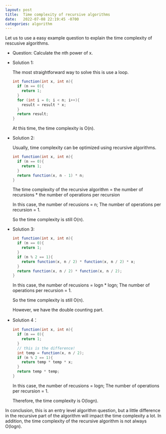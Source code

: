 ```yaml
---
layout: post
title:  Time complexity of recursive algorithms
date:   2022-07-08 22:19:45 -0700
categories: algorithm
---
```


Let us to use a easy example question to explain the time complexity of rescusive algorithms.

- Question: Calculate the nth power of x.

- Solution 1:

  The most straightforward way to solve this is use a loop.

  ```java
  int function(int x, int n){
    if (n == 0){
      return 1;
    }
    for (int i = 0; i < n; i++){
      result = result * x;
    }
    return result;
  }
  ```

  At this time, the time complexity is O(n).

- Solution 2:

  Usually, time complexity can be optimized using recursive algorithms.

  ```java
  int function(int x, int n){
    if (n == 0){
      return 1;
    }
    return function(x, n - 1) * n;
  }
  ```

  The time complexity of the recursive algorithm =  the number of recursions * the number of operations per recursion

  In this case, the number of recusions = n; The number of operations per recursion = 1.

  So the time complexity is still O(n).

- Solution 3:

  ```java
  int function(int x, int n){
    if (n == 0){
      return 1;
    }
    if (n % 2 == 1){
      return function(x, n / 2) * function(x, n / 2) * x;
    }
    return function(x, n / 2) * function(x, n / 2);
  }
  ```

  In this case, the number of recusions = logn * logn; The number of operations per recursion = 1.

  So the time complexity is still O(n).

  However, we have the double counting part.

- Solution 4：

  ```java
  int function(int x, int n){
    if (n == 0){
      return 1;
    }
    // this is the difference!
    int temp = function(x, n / 2);
    if (n % 2 == 1){
      return temp * temp * x;
    }
    return temp * temp;
  }
  ```

  In this case, the number of recusions = logn; The number of operations per recursion = 1.

  Therefore, the time complexity is O(logn).

In conclusion, this is an entry level algorithm question, but a little difference in the recursive part of the algorithm will impact the time complexity a lot. In addition, the time complexity of the recursive algorithm is not always O(logn).

